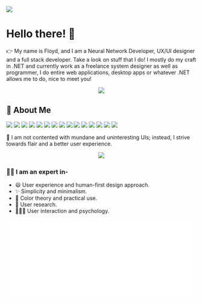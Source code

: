 

<div>
  <img width="220" align="left" src="https://i.ibb.co/fp02qgy/image-removebg-preview-7.png"/>
  <br>
  <h1>Hello there! 👋</h1>
  <p>
    👉 My name is Floyd, and I am a Neural Network Developer, UX/UI designer and a full stack developer. Take a look on stuff that I do! I mostly do my craft in .NET and currently work as a freelance system designer as well as programmer, I do entire web applications, desktop apps or whatever .NET allows me to do, nice to meet you!
  </p>
<p align="center">
  <img src="https://i.ibb.co/4Vjrgw9/EpicUI.png" />
</p>
</div>

## 🤝 About Me
![](https://img.shields.io/badge/Stack-.NET-32C890) ![](https://img.shields.io/badge/IDE-Rider-EC7088) ![](https://img.shields.io/badge/Language-JS-FDE6BC) ![](https://img.shields.io/badge/Language-CSharp-6247E2) ![](https://img.shields.io/badge/Language-Python-01CDAA)   ![](https://img.shields.io/badge/Language-C++-98EDF0)  ![](https://img.shields.io/badge/OS-Windows-DE5BB9)   ![](https://img.shields.io/badge/OS-Debian-9885E1)  ![](https://img.shields.io/badge/Database-MySQL-FFE1D9)  ![](https://img.shields.io/badge/Database-SQLite-2EE5ED) ![](https://img.shields.io/badge/DevOps-Github-32C890)  ![](https://img.shields.io/badge/DevOps-Github-FFE4D9)  ![](https://img.shields.io/badge/Web-ASP.NET-37B1FE)  ![](https://img.shields.io/badge/Web-nginx-E284F4)   ![](https://img.shields.io/badge/Web-Wordpress-FFF555) 

💯 I am not contented with mundane and uninteresting UIs; instead, I strive towards flair and a better user experience.
<p align="center">
  <img src="https://i.ibb.co/9sW92Zw/pos2.png" />
</p>


### 👨‍💻 I am an expert in-
- ‎😃 User experience and human-first design approach.
- ✨ Simplicity and minimalism.
- 🎨 Color theory and practical use.
- 🔬 User research.
- 🧏🏻‍♀️ User interaction and psychology.

<p align="center">
  <img src="https://raw.githubusercontent.com/AlizerUncaged/AlizerUncaged/main/github-metrics.svg" />
</p>
